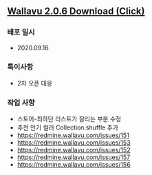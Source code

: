## [Wallavu 2.0.6 Download (Click) ](https://dl.dropbox.com/s/w6sqsprszvmdtpg/wallavu_stg_2.0.6.apk) 


### 배포 일시
- 2020.09.16

### 특이사항
- 2차 오픈 대응

### 작업 사항

- 스토어-최하단 리스트가 잘리는 부분 수정
- 추천 인기 컬러 Collection.shuffle 추가
- https://redmine.wallavu.com/issues/151
- https://redmine.wallavu.com/issues/153
- https://redmine.wallavu.com/issues/152
- https://redmine.wallavu.com/issues/157
- https://redmine.wallavu.com/issues/156


